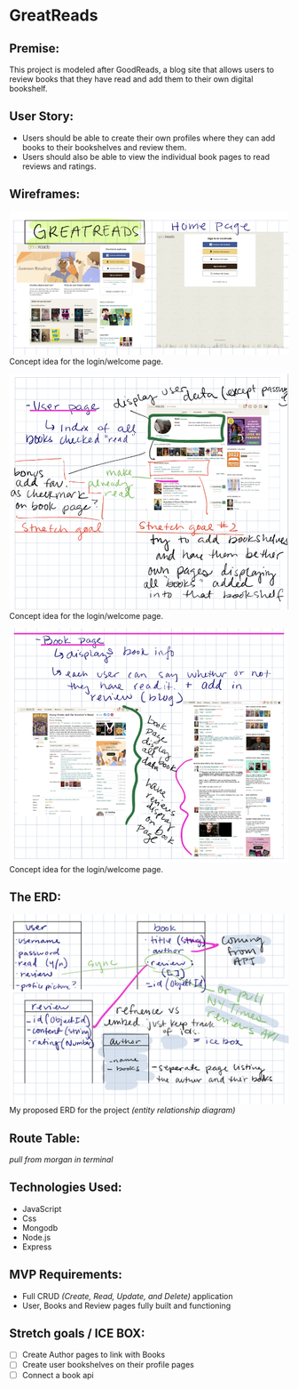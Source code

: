 # GreatReads

## Premise: 

This project is modeled after GoodReads, a blog site that allows users to review books that they have read and add them to their own digital bookshelf.


## User Story:

- Users should be able to create their own profiles where they can add books to their bookshelves and review them.
- Users should also be able to view the individual book pages to read reviews and ratings.


## Wireframes:
 
![Login Page](./img/wireframe-login.png)
Concept idea for the login/welcome page.

![User Page](./img/wireframe-user-page.png)
Concept idea for the login/welcome page.

![Book Page](./img/wireframe-book-page.png)
Concept idea for the login/welcome page.


## The ERD: 

![ERD](./img/erd.png)
My proposed ERD for the project *(entity relationship diagram)*


## Route Table:
 *pull from morgan in terminal*

## Technologies Used:
- JavaScript
- Css
- Mongodb
- Node.js
- Express


## MVP Requirements:
- Full CRUD *(Create, Read, Update, and Delete)* application
- User, Books and Review pages fully built and functioning

## Stretch goals / ICE BOX:
- [ ] Create Author pages to link with Books
- [ ] Create user bookshelves on their profile pages
- [ ] Connect a book api 
